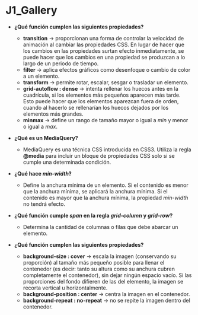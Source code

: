 # J1_Gallery

- **¿Qué función cumplen las siguientes propiedades?**
	- **transition** -> proporcionan una forma de controlar la velocidad de animación al cambiar las propiedades CSS. En lugar de hacer que los cambios en las propiedades surtan efecto inmediatamente, se puede hacer que los cambios en una propiedad se produzcan a lo largo de un periodo de tiempo.
	- **filter** -> aplica efectos gráficos como desenfoque o cambio de color a un elemento.
	- **transform** -> permite rotar, escalar, sesgar o trasladar un elemento.
	- **grid-autoflow : dense** -> intenta rellenar los huecos antes en la cuadrícula, si los elementos más pequeños aparecen más tarde. Esto puede hacer que los elementos aparezcan fuera de orden, cuando al hacerlo se rellenarían los huecos dejados por los elementos más grandes.
	- **minmax** -> define un rango de tamaño mayor o igual a *min* y menor o igual a *max*.

- **¿Qué es un MediaQuery?**
    - MediaQuery es una técnica CSS introducida en CSS3. Utiliza la regla **@media** para incluir un bloque de propiedades CSS solo si se cumple una determinada condición.

- **¿Qué hace *min-width*?**
    - Define la anchura mínima de un elemento. Si el contenido es menor que la anchura mínima, se aplicará la anchura mínima. Si el contenido es mayor que la anchura mínima, la propiedad *min-width* no tendrá efecto.

- **¿Qué función cumple *span* en la regla *grid-column* y *grid-row*?**
    - Determina la cantidad de columnas o filas que debe abarcar un elemento.
- **¿Qué función cumplen las siguientes propiedades?**
	- **background-size : cover** -> escala la imagen (conservando su proporción) al tamaño más pequeño posible para llenar el contenedor (es decir: tanto su altura como su anchura cubren completamente el contenedor), sin dejar ningún espacio vacío. Si las proporciones del fondo difieren de las del elemento, la imagen se recorta vertical u horizontalmente.
	- **background-position : center** -> centra la imagen en el contenedor.
	- **background-repeat : no-repeat** -> no se repite la imagen dentro del contenedor.